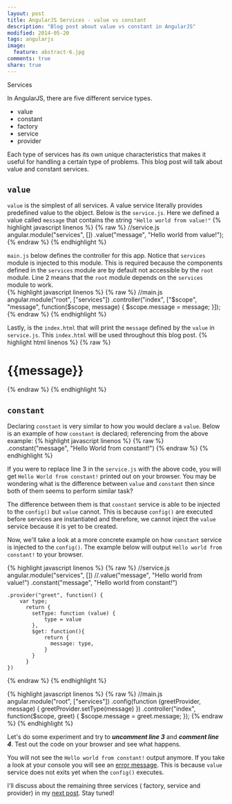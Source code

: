 ```yaml
---
layout: post
title: AngularJS Services - value vs constant 
description: "Blog post about value vs constant in AngularJS"
modified: 2014-05-20
tags: angularjs 
image:
  feature: abstract-6.jpg
comments: true
share: true
---
```


Services

In AngularJS, there are five different service types.

* value
* constant
* factory
* service
* provider

Each type of services has its own unique characteristics that makes it useful for handling a certain type of problems. This blog post will talk about value and constant services.

## `value`

`value` is the simplest of all services. A value service literally provides predefined value to the object.
Below is the `service.js`. Here we defined a value called `message` that contains the string `"Hello world from value!"`
{% highlight javascript linenos %}
{% raw %}
//service.js
angular.module("services", [])
	.value("message", "Hello world from value!");
{% endraw %}
{% endhighlight %}

`main.js` below defines the controller for this app. Notice that `services` module is injected to this module. This is required because the components defined in the `services` module are by default not accessible by the `root` module. Line 2 means that the `root` module depends on the `services` module to work.  
{% highlight javascript linenos %}
{% raw %}
//main.js
angular.module("root", ["services"])
	.controller("index", ["$scope", "message", function($scope, message) {
		$scope.message = message;
	}]);
{% endraw %}
{% endhighlight %}


Lastly, is the `index.html` that will print the `message` defined by the `value` in  `service.js`. This `index.html` will be used throughout this blog post.
{% highlight html linenos %}
{% raw %}
<!-- index.html -->
<!DOCTYPE html>
<html ng-app="root">
<head lang="en">
    <meta charset="utf-8">
    <title>Services-Constant-Value</title>
</head>
<body>
    <div ng-controller="index">
        <h1>{{message}}</h1>
    </div>
    <script type="text/javascript" src="https://ajax.googleapis.com/ajax/libs/angularjs/1.2.5/angular.min.js"></script>
    <script type="text/javascript" src="main.js"></script>
    <script type="text/javascript" src="service.js"></script>
</body>
</html>
{% endraw %}
{% endhighlight %}

## `constant`
Declaring `constant` is very similar to how you would declare a `value`. Below is an example of how `constant` is declared; referencing from the above example:
{% highlight javascript linenos %}
{% raw %}
.constant("message", "Hello World from constant!")
{% endraw %}
{% endhighlight %}

If you were to replace line 3 in the `service.js` with the above code, you will get `Hello World from constant!` printed out on your browser. You may be wondering what is the difference between `value` and `constant` then since both of them seems to perform similar task? 

The difference between them is that `constant` service is able to be injected to the `config()` but `value` cannot. This is because `config()` are executed before services are instantiated and therefore, we cannot inject the `value` service because it is yet to be created.

Now, we'll take a look at a more concrete example on how `constant` service is injected to the `config()`. The example below will output `Hello world from constant!` to your browser.

{% highlight javascript linenos %}
{% raw %}
//service.js
angular.module("services", [])
    //.value("message", "Hello world from value!")
    .constant("message", "Hello world from constant!")

    .provider("greet", function() {
        var type;
          return {
            setType: function (value) {
                type = value
            },
            $get: function(){
                return {
                  message: type,
                }
            }
          }
    })
{% endraw %}
{% endhighlight %}
 
{% highlight javascript linenos %}
{% raw %}
//main.js
angular.module("root", ["services"])
    .config(function (greetProvider, message) {
        greetProvider.setType(message)
    })
    .controller("index", function($scope, greet) {
        $scope.message = greet.message;
    });
{% endraw %}
{% endhighlight %}

Let's do some experiment and try to ***uncomment line 3*** and ***comment line 4***. Test out the code on your browser and see what happens.

You will not see the `Hello world from constant!` output anymore. If you take a look at your console you will see an [error message](https://docs.angularjs.org/error/$injector/modulerr?p0=root&p1=Error:%20%5B$injector:unpr%5D%20http:%2F%2Ferrors.angularjs.org%2F1.2.5%2F$injector%2Funpr%3Fp0%3Dmessage%0A%20%20%20%20at%20Error%20(nat)). This is because `value` service does not exits yet when the `config()` executes.

I'll discuss about the remaining three services ( factory, service and provider) in my [next post](http://christineoo.github.io/AngularJS-Services-factory-service-provider/). Stay tuned!

